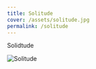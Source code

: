 ```yaml
---
title: Solitude
cover: /assets/solitude.jpg
permalink: /solitude
---
```

Solidtude

![Solitude](/assets/solitude.jpg)